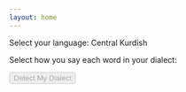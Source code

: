 ```yaml
---
layout: home
---
```

<head>
    <meta charset="utf-8">
    <meta name="viewport" content="width=device-width, initial-scale=1">
    <title>Kurdish Dialect Detector</title>
    <script src="{{ '/assets/js/main.js' | relative_url }}" defer></script>
	<link rel="stylesheet" href="{{ '/assets/css/styles.css' | relative_url }}">
	<link rel="stylesheet" href="https://unpkg.com/leaflet@1.9.4/dist/leaflet.css" />
	<script src="https://unpkg.com/leaflet@1.9.4/dist/leaflet.js"></script>
	<script src="https://html2canvas.hertzen.com/dist/html2canvas.min.js"></script>
</head>

<div class="dialect-container">
<!--   <div class="title-container">
    <img src="{{ '/assets/teshi_logo.png' | relative_url }}" alt="Logo" class="logo">
    <h1>Dialect Detector</h1>
  </div> -->
    
   <div class="language-info">
    <span class="label">Select your language: </span>
    <span class="value">Central Kurdish</span>
  </div>


  <p>Select how you say each word in your dialect:</p>
  
  <div id="questions-container">
    <!-- Questions will be dynamically inserted here -->
  </div>

  <button id="submit-btn" onclick="predictDialect()" disabled>Detect My Dialect</button>

  <div id="result" style="display: none;">
    <h2>Your dialect prediction:</h2>
    <p id="prediction-text"></p>
    <div id="map" style="height: 400px; width: 100%; border-radius: 8px;"></div>
  </div>
</div>